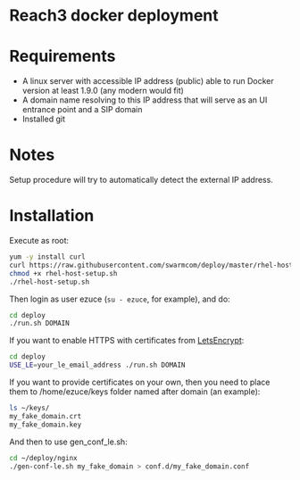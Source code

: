 Reach3 docker deployment
========================

Requirements
============

* A linux server with accessible IP address (public) able to run Docker version at least 1.9.0 (any modern would fit)
* A domain name resolving to this IP address that will serve as an UI entrance point and a SIP domain
* Installed git

Notes
=====

Setup procedure will try to automatically detect the external IP address.

Installation
============

Execute as root:

```sh
yum -y install curl
curl https://raw.githubusercontent.com/swarmcom/deploy/master/rhel-host-setup.sh > rhel-host-setup.sh
chmod +x rhel-host-setup.sh
./rhel-host-setup.sh
```

Then login as user ezuce (`su - ezuce`, for example), and do:

```sh
cd deploy
./run.sh DOMAIN
```

If you want to enable HTTPS with certificates from [LetsEncrypt](https://letsencrypt.org/):

```sh
cd deploy
USE_LE=your_le_email_address ./run.sh DOMAIN
```

If you want to provide certificates on your own, then you need to place them to /home/ezuce/keys folder named after domain (an example):

```sh
ls ~/keys/
my_fake_domain.crt
my_fake_domain.key
```

And then to use gen_conf_le.sh:
```sh
cd ~/deploy/nginx
./gen-conf-le.sh my_fake_domain > conf.d/my_fake_domain.conf
```
